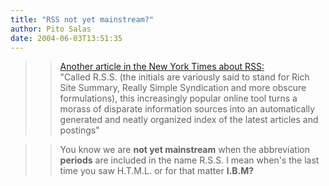 ```yaml
---
title: "RSS not yet mainstream?"
author: Pito Salas
date: 2004-06-03T13:51:35
---
```



>>

>> [Another article in the New York Times about
RSS:](<http://www.nytimes.com/2004/06/03/technology/circuits/03basi.html>)  
> "Called R.S.S. (the initials are variously said to stand for Rich Site
> Summary, Really Simple Syndication and more obscure formulations), this
> increasingly popular online tool turns a morass of disparate information
> sources into an automatically generated and neatly organized index of the
> latest articles and postings"
>>

>> You know we are **not yet mainstream** when the abbreviation **periods**
are included in the name R.S.S. I mean when's the last time you saw H.T.M.L.
or for that matter **I.B.M?**


